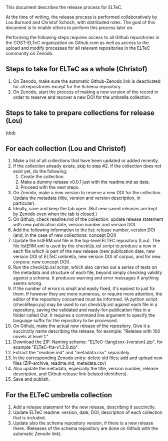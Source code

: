 This document describes the release process for ELTeC. 

At the time of writing, the release process is performed collaboratively by Lou Burnard and Christof Schöch, with distributed roles. The goal of this document is to enable others to perform this process later on. 

Performing the following steps requires access to all Github repositories in the COST-ELTeC organization on Github.com as well as access to the upload and modify processes for all relevant repositories in the ELTeC community on Zenodo. 

## Steps to take for ELTeC as a whole (Christof)

1. On Zenodo, make sure the automatic Github-Zenodo link is deactivated for all repositories except for the Schema repository. 
2. On Zenodo, start the process of making a new version of the record in order to reserve and recover a new DOI for the umbrella collection. 

## Steps to take to prepare collections for release (Lou)

(tbd)

## For each collection (Lou and Christof)

1. Make a list of all collections that have been updated or added recently. 
1. If the collection already exists, skip to step #2. If the collection does not exist yet, do the following: 
    1. Create the collection. 
    2. Make a dummy release v0.0.1 just with the readme.md as data. 
    3. Proceed with the next steps. 
2. On Zenodo, make a new version to reserve a new DOI for the collection. Update the metadata (title, version and version description, in particular).   
3. Ideally, save and keep the tab open. (But new saved releases are kept by Zenodo even when the tab is closed.) 
4. On Github, check readme.md of the collection: update release statement with new publication date, version number and version DOI. 
5. Add the following information to the list: release number, version DOI (and, in the case of new collections: concept DOI)
6. Update the listERM.xml file in the top-level ELTEC repository (Lou). The file listERM.xml is used by the checkUp.xsl script to produce a new <publicationStmt> in each file which is part of the new release (new publication date, new version DOI of ELTeC umbrella, new version DOI of corpus, and for new corpora: new concept DOI).
7. Run the checkUp.xsl script, which also carries out a series of tests on the metadata and structure of each file, beyond simply checking validity against a schema. It produces warning and error messages if anything seems wrong. 
8. If the number of errors is small and easily fixed, it's easiest to just fix them. If however they are more numerous, or require more attention, the editor of the repository concerned must be informed. (A python script (checkRepo.py) may be used to run checkUp.xsl against each file in a repository, saving the validated and ready-for-publication files in a folder called Out. It requires a command line argument to specify the language suffix for the repository to be processed.
9. On Github, make the actual new release of the repository. Give it a succinctly name describing the release, for example: "Release with 100 novels at level 1."
10. Download the ZIP. Naming scheme: "ELTeC-{lang}xxx-{version}.zip", for example "ELTeC-fra-v1.2.0.zip".  
11. Extract the "readme.md" and "metadata.csv" separately. 
12. In the corresponding Zenodo entry: delete old files; add and upload new files (ZIP-archive, readme.md, metadata.csv)
14. Also update the metadata, especially the title, version number, release description, and Github release link (related identifiers). 
15. Save and publish. 

## For the ELTeC umbrella collection

1. Add a release statement for the new release, describing it succinctly. 
2. Update ELTeC readme: version, date, DOI, description of each collection that is included.  
3. Update also the schema repository version, if there is a new release there. (Releases of the schema repository are done on Github with the automatic Zenodo link).  

